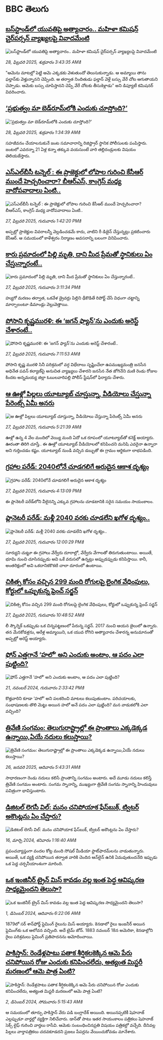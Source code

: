 # BBC తెలుగు## [బస్‌స్టాండ్‌లో యువతిపై అత్యాచారం.. మహిళా కమిషన్ చైర్‌పర్సన్ వ్యాఖ్యలపై వివాదమేంటి](https://www.bbc.com/telugu/articles/cp3yypenv93o?at_campaign=githubrss)![బస్‌స్టాండ్‌లో యువతిపై అత్యాచారం.. మహిళా కమిషన్ చైర్‌పర్సన్ వ్యాఖ్యలపై వివాదమేంటి](https://ichef.bbci.co.uk/ace/standard/240/cpsprodpb/1982/live/29efb8d0-f580-11ef-896e-d7e7fb1719a4.png)_28, ఫిబ్రవరి 2025, శుక్రవారం 3:43:35 AMకి_"ఆమెను మాటల్లో పెట్టి ఆమె ఎక్కడకు వెళుతుందో తెలుసుకున్నాడు. ఆ అమ్మాయి తాను ఫల్తాన్‌కు వెళ్తున్నానని చెప్పింది. ఆ తర్వాత నిందితుడు ఫల్తాన్ వెళ్లే బస్సు వేరే చోట ఆగుతాయని చెప్పాడు. ఆమెకు బస్సు చూపిస్తానని చెప్పి వేరే చోటకు తీసుకెళ్లాడు" అని డిప్యూటీ కమిషనర్ వివరించారు.## [‘ప్రభుత్వం మా బెడ్‌రూమ్‌లోకి ఎందుకు చూస్తోంది?’](https://www.bbc.com/telugu/articles/cwyjj3kkrwlo?at_campaign=githubrss)![‘ప్రభుత్వం మా బెడ్‌రూమ్‌లోకి ఎందుకు చూస్తోంది?’](https://ichef.bbci.co.uk/ace/standard/240/cpsprodpb/7f5a/live/7e840950-f517-11ef-896e-d7e7fb1719a4.jpg)_28, ఫిబ్రవరి 2025, శుక్రవారం 1:34:39 AMకి_సహజీవనం చేయాలనుకునే జంట సమాచారాన్ని రిజిస్ట్రార్ స్థానిక పోలీసులకు పంపిస్తారు. జంటలో ఎవరన్నా 21 ఏళ్ల కన్నా తక్కువ వయసుంటే వారి తల్లిదండ్రులకు విషయం తెలియజేస్తారు.## [ఎస్‌ఎల్‌బీసీ టన్నెల్ : ఈ ప్రాజెక్టులో లోపాల గురించి కేసీఆర్ ముందే హెచ్చరించారా? బీఆర్ఎస్, కాంగ్రెస్ మధ్య వాదోపవాదాలు ఏంటి..](https://www.bbc.com/telugu/articles/cx2eeng5611o?at_campaign=githubrss)![ఎస్‌ఎల్‌బీసీ టన్నెల్ : ఈ ప్రాజెక్టులో లోపాల గురించి కేసీఆర్ ముందే హెచ్చరించారా? బీఆర్ఎస్, కాంగ్రెస్ మధ్య వాదోపవాదాలు ఏంటి..](https://ichef.bbci.co.uk/ace/standard/240/cpsprodpb/7f78/live/d53ff650-f512-11ef-896e-d7e7fb1719a4.jpg)_27, ఫిబ్రవరి 2025, గురువారం 1:42:20 PMకి_అప్పట్లో ప్రాజెక్టుల వివరాలన్నీ వెల్లడించడమే కాదు, వాటిని రీ డిజైన్ చేస్తున్నట్లు ప్రకటించారు కేసీఆర్. ఆ సమయంలో కాళేశ్వరం నిర్మాణం అవసరాన్ని బలంగా వినిపించారు.## [కారు ప్రమాదంలో పిల్లి మృతి, దాని మీద   ప్రేమతో స్థానికులు ఏం చేస్తున్నారంటే.. ](https://www.bbc.com/telugu/articles/c0rzz7pk407o?at_campaign=githubrss)![కారు ప్రమాదంలో పిల్లి మృతి, దాని మీద   ప్రేమతో స్థానికులు ఏం చేస్తున్నారంటే.. ](https://ichef.bbci.co.uk/ace/standard/240/cpsprodpb/bfed/live/ea3fba80-f518-11ef-9e61-71ee71f26eb1.jpg)_27, ఫిబ్రవరి 2025, గురువారం 3:11:34 PMకి_హ్యుగో మరణం తర్వాత, ఒకవేళ డ్రైవర్లు పిల్లిని ఢీకొడితే రిపోర్ట్ చేసే విధంగా చట్టాన్ని మార్చాలంటూ డిమాండ్లు వెల్లువెత్తాయి.## [పోసాని కృష్ణమురళి: ఈ ‘జగన్ ఫ్యాన్’ను  ఎందుకు అరెస్ట్ చేశారంటే..](https://www.bbc.com/telugu/articles/c14jjnzz8d4o?at_campaign=githubrss)![పోసాని కృష్ణమురళి: ఈ ‘జగన్ ఫ్యాన్’ను  ఎందుకు అరెస్ట్ చేశారంటే..](https://ichef.bbci.co.uk/ace/standard/240/cpsprodpb/0b29/live/c3581f20-f4cd-11ef-ac65-d9ed88c8c82c.jpg)_27, ఫిబ్రవరి 2025, గురువారం 7:11:53 AMకి_పోసాని కృష్ణ మురళి సినీ పరిశ్రమలో వర్గ విభేదాలు సృష్టించేలా ఉపముఖ్యమంత్రి జనసేన అధినేత పవన్‌ కల్యాణ్‌పై అనుచిత వ్యాఖ్యలు చేశారని జనసేన నేత జోగినేని మణి రెండు రోజుల కిందట అన్నమయ్య జిల్లా  ఓబులవారిపల్లి పోలీస్‌ స్టేషన్‌లో ఫిర్యాదు చేశారు.## [ఆ ఊళ్లో పిల్లలు యూట్యూబ్ చూస్తున్నా, వీడియోలు చేస్తున్నా పేరెంట్స్ ఏమీ అనరు](https://www.bbc.com/telugu/articles/ckg88zyd4xlo?at_campaign=githubrss)![ఆ ఊళ్లో పిల్లలు యూట్యూబ్ చూస్తున్నా, వీడియోలు చేస్తున్నా పేరెంట్స్ ఏమీ అనరు](https://ichef.bbci.co.uk/ace/standard/240/cpsprodpb/ad8b/live/d4e00300-f4c5-11ef-af61-cb13acf91621.jpg)_27, ఫిబ్రవరి 2025, గురువారం 5:21:39 AMకి_ఊళ్లో ఉన్న 4 వేల మందిలో వెయ్యి మంది ఏదో ఒక రూపంలో యూట్యూబ్‌తో కనెక్ట్ అయ్యారు. ఊరంతా తిరిగి చూస్తే.. ఈ ఊళ్లో యూట్యూబ్ వీడియోలలో కనిపించని మనిషి ఎవరైనా ఉన్నారా అని గుర్తించడం కష్టం. యూట్యూబ్ నుండి వచ్చిన డబ్బుతో ఈ గ్రామం ఆర్థికంగా లాభపడింది.## [గ్రహాల పరేడ్: 2040లోనే చూడగలిగే అరుదైన ఆకాశ దృశ్యం](https://www.bbc.com/telugu/articles/c0mww49jr72o?at_campaign=githubrss)![గ్రహాల పరేడ్: 2040లోనే చూడగలిగే అరుదైన ఆకాశ దృశ్యం](https://ichef.bbci.co.uk/ace/standard/240/cpsprodpb/a57e/live/c17569e0-f524-11ef-896e-d7e7fb1719a4.jpg)_27, ఫిబ్రవరి 2025, గురువారం 4:13:09 PMకి_ఈ ప్లానెటరీ పరేడ్‌లోని వీలైనన్ని ఎక్కువ గ్రహాలను చూడటానికి సరైన సమయం సాయంకాలం.## [ప్లానెటరీ పరేడ్: మళ్లీ 2040 వరకు చూడలేని ఖగోళ దృశ్యం..](https://www.bbc.com/telugu/articles/cj4nn2109jwo?at_campaign=githubrss)![ప్లానెటరీ పరేడ్: మళ్లీ 2040 వరకు చూడలేని ఖగోళ దృశ్యం..](https://ichef.bbci.co.uk/ace/standard/240/cpsprodpb/1c0d/live/39e871a0-f4fe-11ef-9808-4d9b058d1a40.jpg)_27, ఫిబ్రవరి 2025, గురువారం 12:00:29 PMకి_సూర్యుని చుట్టూ ఈ గ్రహాలు వేర్వేరు దూరాల్లో, వేర్వేరు వేగాలతో తిరుగుతుంటాయి. అయితే, భూమి నుంచి చూసినప్పుడు అవి ఒకే వరుసలో ఉన్నట్లు అప్పుడప్పుడు కనిపిస్తాయి. కానీ, అంతరిక్షంలో అవి ఒకదానికకొకటి చాలా దూరంలో ఉంటాయి.## [చికిత్స కోసం వచ్చిన 299 మంది రోగులపై లైంగిక వేధింపులు, కోర్టులో ఒప్పుకున్న ఫ్రెంచ్ సర్జన్](https://www.bbc.com/telugu/articles/clyn0njyyd7o?at_campaign=githubrss)![చికిత్స కోసం వచ్చిన 299 మంది రోగులపై లైంగిక వేధింపులు, కోర్టులో ఒప్పుకున్న ఫ్రెంచ్ సర్జన్](https://ichef.bbci.co.uk/ace/standard/240/cpsprodpb/b62a/live/30b021c0-f4fc-11ef-9808-4d9b058d1a40.jpg)_27, ఫిబ్రవరి 2025, గురువారం 10:48:52 AMకి_లీ స్కౌర్నెక్ ఒకప్పుడు ఒక చిన్నపట్టణంలో పేరున్న సర్జన్. 2017 నుంచి ఆయన జైలులో ఉన్నారు. తన మేనకోడళ్లను, ఆరేళ్ల అమ్మాయిని, ఒక యువ రోగిని అత్యాచారం చేశారన్న అనుమానంతో అప్పట్లో అరెస్ట్ అయ్యారు.## [ఫోన్ ఎత్తగానే ‘హలో’ అని ఎందుకు అంటాం, ఆ పదం ఎలా పుట్టింది?](https://www.bbc.com/telugu/articles/cgj7x7gdjq4o?at_campaign=githubrss)![ఫోన్ ఎత్తగానే ‘హలో’ అని ఎందుకు అంటాం, ఆ పదం ఎలా పుట్టింది?](https://ichef.bbci.co.uk/ace/standard/240/cpsprodpb/0618/live/7a20ebb0-a807-11ef-b21e-5359bd56d02f.jpg)_21, నవంబర్ 2024, గురువారం 2:33:42 PMకి_కొత్తవారిని కూడా ‘హలో’ అని పలకరించి మాటలు కలుపుతుంటాం.  పరిచయాలకు, సంభాషణలకు తొలి మెట్టు అయిన హలో అనే పదం ఎలా పుట్టింది? మన వాడుకలోకి ఎలా వచ్చింది?## [త్రివేణి సంగమం: తెలుగురాష్ట్రాల్లో ఈ ప్రాంతాలు ఎక్కడెక్కడ ఉన్నాయి,ఏయే నదులు కలుస్తాయి? ](https://www.bbc.com/telugu/articles/cz7elrr17jeo?at_campaign=githubrss)![త్రివేణి సంగమం: తెలుగురాష్ట్రాల్లో ఈ ప్రాంతాలు ఎక్కడెక్కడ ఉన్నాయి,ఏయే నదులు కలుస్తాయి? ](https://ichef.bbci.co.uk/ace/standard/240/cpsprodpb/9dad/live/7f50e780-da42-11ef-a37f-eba91255dc3d.jpg)_26, జనవరి 2025, ఆదివారం 5:43:31 AMకి_సాధారణంగా రెండు నదులు కలిసే ప్రాంతాన్ని సంగమం అంటారు. అదే మూడు నదులు కలిస్తే త్రివేణి సంగమం అంటారు. సంగమ స్నానాన్ని, ముఖ్యంగా త్రివేణి సంగమ స్నానాన్ని హిందువులు పవిత్రంగా భావిస్తుంటారు.## [డిజిటల్ లెగసీ విల్: మనం చనిపోయాక ఫేస్‌బుక్, ట్విటర్‌ అకౌంట్లను ఏం చేస్తారు?](https://www.bbc.com/telugu/articles/cx0zl1qeyq2o?at_campaign=githubrss)![డిజిటల్ లెగసీ విల్: మనం చనిపోయాక ఫేస్‌బుక్, ట్విటర్‌ అకౌంట్లను ఏం చేస్తారు?](https://ichef.bbci.co.uk/ace/standard/240/cpsprodpb/bea2/live/2323ffd0-e2d4-11ee-9410-0f893255c2a0.jpg)_16, మార్చి 2024, శనివారం 1:16:40 AMకి_ప్రపంచవ్యాప్తంగా వందల కోట్ల మంది సోషల్ మీడియా ఫ్లాట్‌ఫారమ్‌లను వాడుతున్నారు. అయితే, ఒక వ్యక్తి చనిపోయిన తర్వాత వారికి చెందిన ఆన్‌లైన్ ఉనికి ఏమవుతుందనేది ఇప్పుడు ఒక పెద్ద చర్చనీయాంశంగా మారింది.## [ఒక ఇంజినీర్ ట్రైన్ మిస్ కావడం వల్ల ఇంత పెద్ద ఆవిష్కరణ సాధ్యమైందని తెలుసా?](https://www.bbc.com/telugu/articles/c774y4mdrgdo?at_campaign=githubrss)![ఒక ఇంజినీర్ ట్రైన్ మిస్ కావడం వల్ల ఇంత పెద్ద ఆవిష్కరణ సాధ్యమైందని తెలుసా?](https://ichef.bbci.co.uk/ace/standard/240/cpsprodpb/d07c/live/d2f92490-ab19-11ef-8264-5f9791599833.jpg)_1, డిసెంబర్ 2024, ఆదివారం 6:22:06 AMకి_1879లో సర్ శాన్‌ఫోర్డ్ ఫ్లెమింగ్ రైలును మిస్ అయ్యారు. కెనడాలో రైలు ఇంజనీర్ అయిన ఫ్లెమింగ్‌కు ఒక ఆలోచన వచ్చింది. అదే టైమ్ జోన్‌. 
1883 నవంబర్ 18న అమెరికా, కెనడాల్లోని రైలు పరిశ్రమలు ఫ్లెమింగ్ ప్రతిపాదనను ఆమోదించాయి.## [పాకిస్తాన్: రెండేళ్లపాటు పతాక శీర్షికలకెక్కిన ఆమె పేరు  చనిపోయిన రోజు ఎందుకు కనిపించలేదు,  అత్యంత మిస్టరీ మరణంలో ఆమె పాత్ర ఏంటి? ](https://www.bbc.com/telugu/articles/c33dnv8l5yro?at_campaign=githubrss)![పాకిస్తాన్: రెండేళ్లపాటు పతాక శీర్షికలకెక్కిన ఆమె పేరు  చనిపోయిన రోజు ఎందుకు కనిపించలేదు,  అత్యంత మిస్టరీ మరణంలో ఆమె పాత్ర ఏంటి? ](https://ichef.bbci.co.uk/ace/standard/240/cpsprodpb/62a1/live/cea16000-aff7-11ef-bdf5-b7cb2fa86e10.png)_2, డిసెంబర్ 2024, సోమవారం 5:15:43 AMకి_ఆ సమయంలో తూర్పు పాకిస్తాన్ వేరు పడి బంగ్లాదేశ్ అయింది. అయినప్పటికీ షెహనాజ్ ఎల్లప్పుడూ వార్తల్లో వ్యక్తిగా నిలిచేవారు. డాన్‌తో పాటు ఇతర సాయంకాలం పత్రికలు షెహనాజ్ సెక్స్ లైఫ్ గురించి వార్తలు రాసేవి. ఆమెకు సంబంధించినప్రతి విషయం పత్రికల్లో వచ్చేది. దీనివల్ల పిల్లలు వార్తాపత్రికలు చదవకూడదని ప్రజలు పేపర్లను వేయించుకోవడం మానేశారు.
